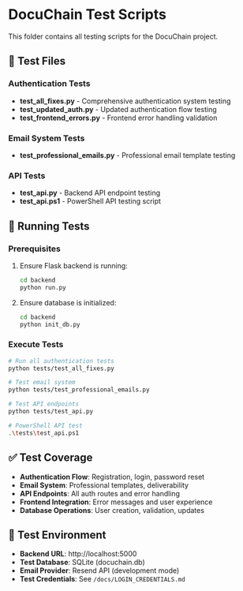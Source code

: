 # DocuChain Test Scripts

This folder contains all testing scripts for the DocuChain project.

## 🧪 Test Files

### Authentication Tests
- **test_all_fixes.py** - Comprehensive authentication system testing
- **test_updated_auth.py** - Updated authentication flow testing
- **test_frontend_errors.py** - Frontend error handling validation

### Email System Tests
- **test_professional_emails.py** - Professional email template testing

### API Tests
- **test_api.py** - Backend API endpoint testing
- **test_api.ps1** - PowerShell API testing script

## 🚀 Running Tests

### Prerequisites
1. Ensure Flask backend is running:
   ```bash
   cd backend
   python run.py
   ```

2. Ensure database is initialized:
   ```bash
   cd backend
   python init_db.py
   ```

### Execute Tests
```bash
# Run all authentication tests
python tests/test_all_fixes.py

# Test email system
python tests/test_professional_emails.py

# Test API endpoints
python tests/test_api.py

# PowerShell API test
.\tests\test_api.ps1
```

## ✅ Test Coverage

- **Authentication Flow**: Registration, login, password reset
- **Email System**: Professional templates, deliverability
- **API Endpoints**: All auth routes and error handling
- **Frontend Integration**: Error messages and user experience
- **Database Operations**: User creation, validation, updates

## 🔧 Test Environment

- **Backend URL**: http://localhost:5000
- **Test Database**: SQLite (docuchain.db)
- **Email Provider**: Resend API (development mode)
- **Test Credentials**: See `/docs/LOGIN_CREDENTIALS.md`